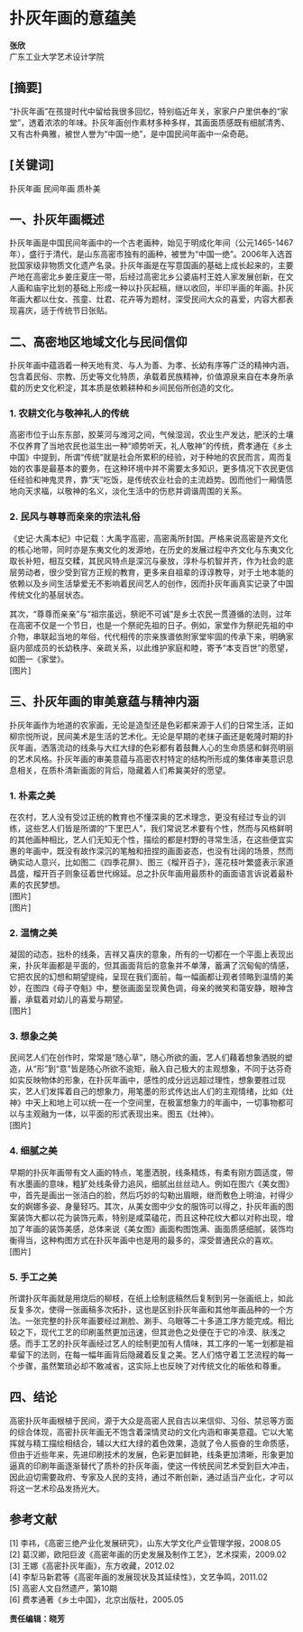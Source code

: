 # 扑灰年画的意蕴美

**张欣**  
广东工业大学艺术设计学院

## [摘要]
“扑灰年画”在孩提时代中留给我很多回忆，特别临近年关，家家户户里供奉的“家堂”，透着浓浓的年味。扑灰年画创作素材多种多样，其画面质感既有细腻清秀、又有古朴典雅，被世人誉为“中国一绝”，是中国民间年画中一朵奇葩。

## [关键词]
扑灰年画  民间年画  质朴美

## 一、扑灰年画概述
扑灰年画是中国民间年画中的一个古老画种，始见于明成化年间（公元1465-1467年），盛行于清代，是山东高密市独有的画种，被誉为“中国一绝”。2006年入选首批国家级非物质文化遗产名录。扑灰年画是在写意国画的基础上成长起来的，主要产地在高密北乡姜庄夏庄一带，后经过高密北乡公婆庙村王姓人家发展创新，在文人画和庙宇比划的基础上形成一种以扑灰起稿，继以收回，半印半画的年画。扑灰年画大都以仕女、孩童、灶君、花卉等为题材，深受民间大众的喜爱，内容大都表现喜庆，适于传统节日张贴。

## 二、高密地区地域文化与民间信仰
扑灰年画中蕴涵着一种天地有灵、与人为善、为孝、长幼有序等广泛的精神内涵，包含着民俗、宗教、历史等文化特质，承载着民族精神，价值源泉来自在本身所承载的历史文化积淀，其本质是依赖耕种和乡间民俗所创造的文化。

### 1. 农耕文化与敬神礼人的传统
高密市位于山东东部，胶莱河与潍河之间，气候湿润，农业生产发达，肥沃的土壤不仅养育了当地农民也滋生出一种“顺势听天，礼人敬神”的传统，费孝通在《乡土中国》中提到，所谓“传统”就是社会所累积的经验，对于种地的农民而言，周而复始的农事是最基本的要务，在这种环境中并不需要太多知识，更多情况下农民更信任经验和神鬼灵界，靠“天”吃饭，是传统农业社会的主流趋势。因而他们一厢情愿地向天求福，以敬神的名义，淡化生活中的伤悲并调谐周围的关系。

### 2. 民风与尊尊而亲亲的宗法礼俗
《史记·大禹本纪》中记载：大禹字高密，高密禹所封国。严格来说高密是齐文化的核心地带，同时亦是东夷文化的发源地，在历史的发展过程中齐文化与东夷文化取长补短，相互交糅，其民风特点是深沉与豪放，淳朴与机智并齐，作为社会的底层劳动者，很少受到官方正规的教育，更多来自祖辈的谆谆教导，对于土地本能的依赖以及乡间生活挚爱无不影响着民间艺人的创作，因而扑灰年画真实记录了中国传统文化的基层状态。

其次，“尊尊而亲亲”与“祖宗虽远，祭祀不可诚”是乡土农民一贯遵循的法则，过年在高密不仅是一个节日，也是一个祭祀先祖的日子。例如，家堂作为祭祀先祖的中介物，串联起当地的年俗，代代相传的宗亲族谱依附家堂牢固的传承下来，明确家庭内部成员的长幼秩序、亲疏关系，以此维护家庭和睦，寄予“本支百世”的愿望，如图一《家堂》。  
[图片]

## 三、扑灰年画的审美意蕴与精神内涵
扑灰年画作为地道的农家画，无论是造型还是色彩都来源于人们的日常生活，正如柳宗悦所说，民间美术是生活的艺术化。无论是早期的老抹子画还是乾隆时期的扑灰年画，洒落流动的线条与大红大绿的色彩都有着鼓舞人心的生命质感和鲜亮明丽的艺术风格。扑灰年画的审美意蕴与高密农村特定的结构所形成的集体审美意识息息相关，在质朴清新画面的背后，隐藏着人们希冀美好的愿望。

### 1. 朴素之美
在农村，艺人没有受过正统的教育也不懂深奥的艺术理念，更没有经过专业的训练，这些艺人们皆是所谓的“下里巴人”，我们常说艺术要有个性，然而与风格鲜明的其他画种相比，艺人们无知无个性，描绘的都是村野的寻常生活，在这些便宜实惠的年画中，既没有故作深沉的笔触和扭捏的画面姿态，也没有壮阔的场景，然而确实动人意兴，比如图二《四季花屏》、图三《榴开百子》，莲花枝叶繁盛表示家道昌盛，榴开百子则象征着世代绵延。总之扑灰年画用最质朴的画面语言诉说着最朴素的农民梦想。  
[图片]  
[图片]

### 2. 温情之美
凝固的动态，拙朴的线条，吉祥又喜庆的意象，所有的一切都在一个平面上表现出来，扑灰年画都是平面的，但其画面背后的意象并不单薄，蓄满了沉甸甸的情感，它把农民的幻想和期望提纯，呈现在我们面前，每一幅画都让观者领略到温情的美妙，在图四《母子夺魁》中，整张画面呈现黄色调，母亲的微笑和蔼安静，眼神含蓄，承载着对幼儿的喜爱与期望。  
[图片]

### 3. 想象之美
民间艺人们在创作时，常常是“随心草”，随心所欲的画，艺人们藉着想象洒脱的塑造，从“形”到“意”皆是随心所欲不逾矩，融入自己极大的主观想象，不同于达芬奇如实反映物体的形象，在扑灰年画中，感性的成分远远超过理性，想象要胜过现实，艺人们发挥着自己的想象力，用笔墨的形式传达出人们的主观情绪，比如《灶神》中天上和地上可以统一在一个空间里，在极富想象力的年画中，一切事物都可以与主观融为一体，以平面的形式表现出来。图五《灶神》。  
[图片]

### 4. 细腻之美
早期的扑灰年画带有文人画的特点，笔墨洒脱，线条精炼，有柔有刚方圆适度，带有水墨画的意味，粗犷处线条骨力追风，细腻出丝丝动人。例如在图六《美女图》中，首先是画出一张洁白的脸，然后巧妙的勾勒出眉眼，继而敷色上明油，衬得少女的婀娜多姿、身量轻巧。其次，从美女图中少女的服饰可以得之，扑灰年画的图案装饰大都以花为装饰元素，特别是咸菜磕花，而且这种花纹大都以对称出现，增加了年画的装饰美感，总体来说《美女图》画面构图饱满、画面质感细腻，装饰均衡得当，这种构图方式在扑灰年画中也是用的最多的，深受普通民众的喜欢。  
[图片]

### 5. 手工之美
所谓扑灰年画就是用烧后的柳枝，在纸上绘制底稿然后复制到另一张画纸上，如此反复多次，使得一张画稿多次拓扑，这也是区别扑灰年画和其他年画品种的一个方法。一张完整的扑灰年画要经过涮脸、涮手、乌眼等二十多道工序方能完成。相比较之下，现代工艺的印刷虽然更加迅速，但其逊色之处便在于它的冷漠、肤浅之感。而手工艺的扑灰年画经过艺人的绘制更加有人情味，其工序的一笔一划都是祖辈留下的法则，在每一幅年画背后隐藏着反复之美。艺人们恪守着工艺流程的每一个步骤，虽然繁琐必却不敢减省，这实际上也反映了对传统文化的皈依和尊重。

## 四、结论
高密扑灰年画根植于民间，源于大众是高密人民自古以来信仰、习俗、禁忌等方面的综合体现，高密扑灰年画无不饱含着深情灵动的文化内涵和审美意蕴。它以大笔挥就与精工描绘相结合，辅以大红大绿的着色效果，造就了令人振奋的生命质感，但由于近些年来，先进印刷技术的发展，色彩更加鲜艳，线条更加清晰，形象更加逼真的印刷年画逐渐替代了质朴的扑灰年画，使这一传统民间艺术受到巨大冲击，因此迫切需要政府、专家及人民的支持，通过不断创新，通过适当产业化，才可以将这一艺术珍品发扬光大。

## 参考文献
[1] 李祎，《高密三绝产业化发展研究》，山东大学文化产业管理学报，2008.05  
[2] 葛汉卿，欧阳巨波《高密年画的历史发展及制作工艺》，艺术探索，2009.02  
[3] 王娜《高密扑灰年画》，东方收藏，2012.02  
[4] 李犁马新君等《高密年画的发展现状及其延续性》，文艺争鸣，2011.02  
[5] 高密人文自然遗产，第10期  
[6] 费孝通著《乡土中国》，北京出版社，2005.05  

**责任编辑：晓芳**
